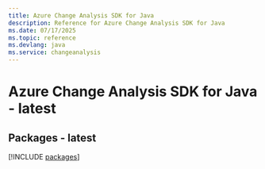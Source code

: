 ```yaml
---
title: Azure Change Analysis SDK for Java
description: Reference for Azure Change Analysis SDK for Java
ms.date: 07/17/2025
ms.topic: reference
ms.devlang: java
ms.service: changeanalysis
---
```

# Azure Change Analysis SDK for Java - latest
## Packages - latest
[!INCLUDE [packages](change-analysis-index.md)]
